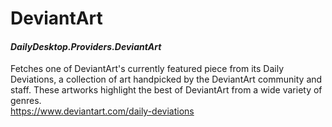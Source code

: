 # DeviantArt
#### *DailyDesktop.Providers.DeviantArt*

Fetches one of DeviantArt's currently featured piece from its Daily Deviations, a collection of art handpicked by the DeviantArt community and staff. These artworks highlight the best of DeviantArt from a wide variety of genres.<br />
https://www.deviantart.com/daily-deviations
